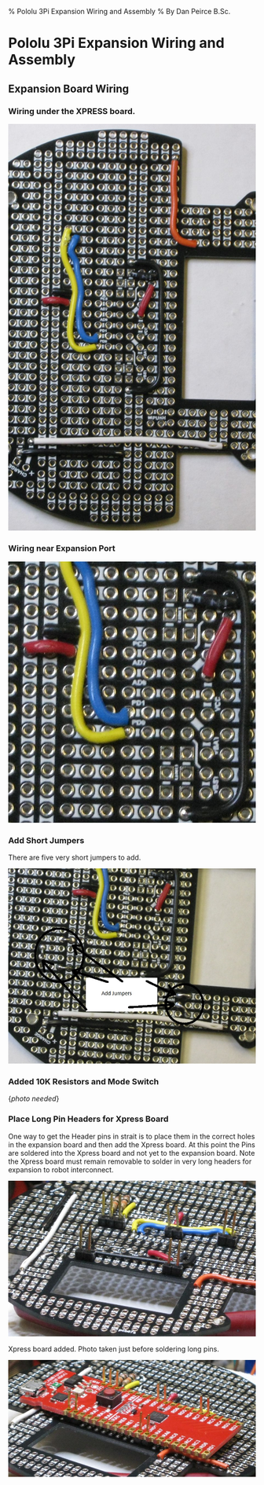 % Pololu 3Pi Expansion Wiring and Assembly
% By Dan Peirce B.Sc.

<!---
use 
pandoc -s --toc -t html5 -c ../../pandocbd.css wiring.pandoc.md -o wiring.html

pandoc -s --toc -t gfm wiring.pandoc.md -o wiring.md
-->


# Pololu 3Pi Expansion Wiring and Assembly

## Expansion Board Wiring

### Wiring under the XPRESS board.

![](images/underboard-wire.jpg)

### Wiring near Expansion Port

![](images/expansion-port-wire.jpg)

### Add Short Jumpers

There are five very short jumpers to add.

![](images/short-jumpers.jpg)

### Added 10K Resistors and Mode Switch

{*photo needed*}

### Place Long Pin Headers for Xpress Board

One way to get the Header pins in strait is to place them in the correct holes in the expansion board and then add the Xpress board.
At this point the Pins are soldered into the Xpress board and not yet to the expansion board. Note the Xpress board must remain removable to solder in 
very long headers for expansion to robot interconnect.

![](images/long-pin-headers-placed.jpg)

Xpress board added. Photo taken just before soldering long pins.

![](images/align-Xpress-pins.jpg)
